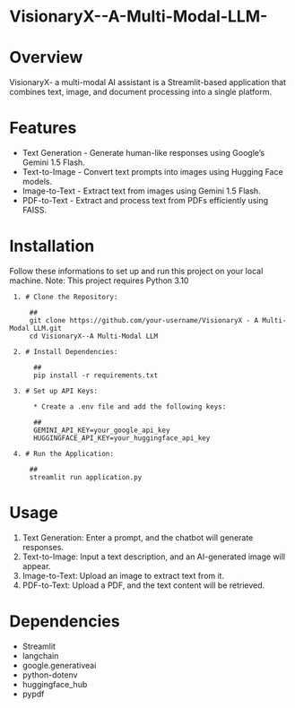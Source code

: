 # VisionaryX--A-Multi-Modal-LLM- #

# Overview #

VisionaryX- a multi-modal AI assistant is a Streamlit-based application that combines text, image, and document processing into a single platform.

# Features #

 * Text Generation - Generate human-like responses using Google’s Gemini 1.5 Flash.
 * Text-to-Image - Convert text prompts into images using Hugging Face models.
 * Image-to-Text - Extract text from images using Gemini 1.5 Flash.
 * PDF-to-Text - Extract and process text from PDFs efficiently using FAISS.

# Installation #

   Follow these informations to set up and run this project on your local machine.
   Note: This project requires Python 3.10 
   
     1. # Clone the Repository:
     
         ##
         git clone https://github.com/your-username/VisionaryX - A Multi-Modal LLM.git  
         cd VisionaryX--A Multi-Modal LLM

     2. # Install Dependencies:
     
          ##
          pip install -r requirements.txt 
          
     3. # Set up API Keys: 
     
          * Create a .env file and add the following keys:
          
          ##
          GEMINI_API_KEY=your_google_api_key  
          HUGGINGFACE_API_KEY=your_huggingface_api_key  

     4. # Run the Application:
     
         ##
         streamlit run application.py

#  Usage #

  1. Text Generation: Enter a prompt, and the chatbot will generate responses.
  2. Text-to-Image: Input a text description, and an AI-generated image will appear.
  3. Image-to-Text: Upload an image to extract text from it.
  4. PDF-to-Text: Upload a PDF, and the text content will be retrieved.

# Dependencies #

 * Streamlit
 * langchain
 * google.generativeai
 * python-dotenv
 * huggingface_hub
 * pypdf
   




           





